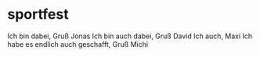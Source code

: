 # sportfest

Ich bin dabei, Gruß Jonas
Ich bin auch dabei, Gruß David
Ich auch, Maxi
Ich habe es endlich auch geschafft, Gruß Michi